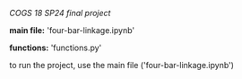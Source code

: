 *COGS 18 SP24 final project*

**main file:** 'four-bar-linkage.ipynb'

**functions:** 'functions.py'


to run the project, use the main file ('four-bar-linkage.ipynb')
